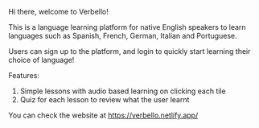 Hi there, welcome to Verbello!

This is a language learning platform for native English speakers to learn languages such as Spanish, French, German, Italian and Portuguese.

Users can sign up to the platform, and login to quickly start learning their choice of language!

Features:
1) Simple lessons with audio based learning on clicking each tile
2) Quiz for each lesson to review what the user learnt

You can check the website at https://verbello.netlify.app/
